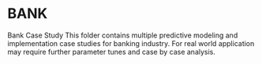# BANK
Bank Case Study
This folder contains multiple predictive modeling and implementation case studies for banking industry. 
For real world application may require further parameter tunes and case by case analysis.
